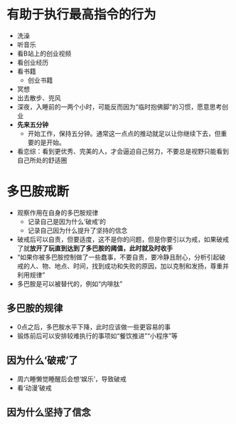 # 有助于执行最高指令的行为
- 洗澡
- 听音乐
- 看B站上的创业视频
- 看创业经历
- 看书籍
  - 创业书籍
- 冥想
- 出去散步、兜风
- 深夜，入睡前的一两个小时，可能反而因为“临时抱佛脚”的习惯，愿意思考创业
- **先来五分钟**
  - 开始工作，保持五分钟。通常这一点点的推动就足以让你继续下去，但重要的是开始。
- 看恋综：看到更优秀、完美的人，才会逼迫自己努力，不要总是视野只能看到自己所处的舒适圈


# 多巴胺戒断
- 观察作用在自身的多巴胺规律
  - 记录自己是因为什么‘破戒’的
  - 记录自己因为什么提升了坚持的信念
- 破戒后可以自责，但要适度，这不是你的问题，但是你要引以为戒，如果破戒了就**放开了玩直到达到了多巴胺的阈值，此时就及时收手**
- “如果你被多巴胺控制做了一些蠢事，不要自责，要冷静且耐心，分析引起破戒的人、物、地点、时间，找到成功和失败的原因，加以克制和发扬，尊重并利用规律”
- 多巴胺是可以被替代的，例如“内啡肽”

## 多巴胺的规律
- 0点之后，多巴胺水平下降，此时应该做一些更容易的事
- 锻炼前后可以安排较难执行的事项如“餐饮推进”“小程序”等

## 因为什么‘破戒’了
- 周六睡懒觉睡醒后会想‘娱乐’，导致破戒
- 看‘动漫’破戒

## 因为什么坚持了信念
